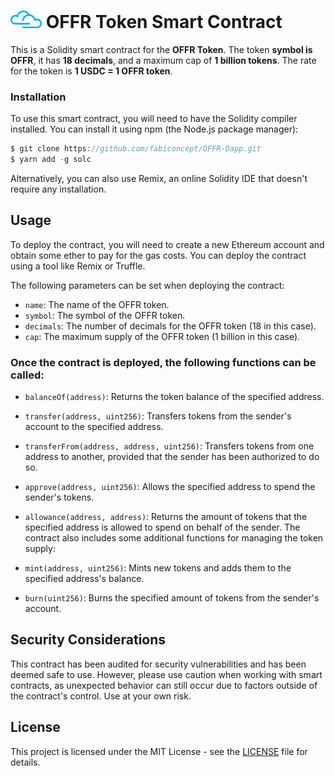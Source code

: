 # <img src="coin-con.png" alt="alt text" width="50"> OFFR Token Smart Contract
This is a Solidity smart contract for the **OFFR Token**. The token **symbol is OFFR**, it has **18 decimals**, and a maximum cap of **1 billion tokens**. The rate for the token is **1 USDC = 1 OFFR token**.

### Installation
To use this smart contract, you will need to have the Solidity compiler installed. You can install it using npm (the Node.js package manager):
```javascript
$ git clone https://github.com/fabiconcept/OFFR-Dapp.git
$ yarn add -g solc
```

Alternatively, you can also use Remix, an online Solidity IDE that doesn't require any installation.

## Usage
To deploy the contract, you will need to create a new Ethereum account and obtain some ether to pay for the gas costs. You can deploy the contract using a tool like Remix or Truffle.

The following parameters can be set when deploying the contract:

- `name`: The name of the OFFR token.
- `symbol`: The symbol of the OFFR token.
- `decimals`: The number of decimals for the OFFR token (18 in this case).
- `cap`: The maximum supply of the OFFR token (1 billion in this case).

### Once the contract is deployed, the following functions can be called:

- `balanceOf(address)`: Returns the token balance of the specified address.
- `transfer(address, uint256)`: Transfers tokens from the sender's account to the specified address.
- `transferFrom(address, address, uint256)`: Transfers tokens from one address to another, provided that the sender has been authorized to do so.
- `approve(address, uint256)`: Allows the specified address to spend the sender's tokens.
- `allowance(address, address)`: Returns the amount of tokens that the specified address is allowed to spend on behalf of the sender.
The contract also includes some additional functions for managing the token supply:

- `mint(address, uint256)`: Mints new tokens and adds them to the specified address's balance.
- `burn(uint256)`: Burns the specified amount of tokens from the sender's account.

## Security Considerations
This contract has been audited for security vulnerabilities and has been deemed safe to use. However, please use caution when working with smart contracts, as unexpected behavior can still occur due to factors outside of the contract's control. Use at your own risk.

## License
This project is licensed under the MIT License - see the [LICENSE](https://github.com/fabiconcept/OFFR-Token/blob/main/LICENSE) file for details.
